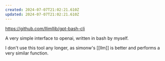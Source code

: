 ```yaml
---
created: 2024-07-07T21:02:21.610Z
updated: 2024-07-07T21:02:21.610Z
---
```

https://github.com/llimllib/gpt-bash-cli

A very simple interface to openai, written in bash by myself.

I don't use this tool any longer, as simonw's [[llm]] is better and performs a very similar function.